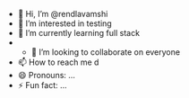 - 👋 Hi, I’m @rendlavamshi
- 👀 I’m interested in testing
- 🌱 I’m currently learning full stack
- - 💞️ I’m looking to collaborate on everyone
- 📫 How to reach me d
- 😄 Pronouns: ...
- ⚡ Fun fact: ...

<!---
rendlavamshi/rendlavamshi is a ✨ special ✨ repository because its `README.md` (this file) appears on your GitHub profile.
You can click the Preview link to take a look at your changes.
--->
